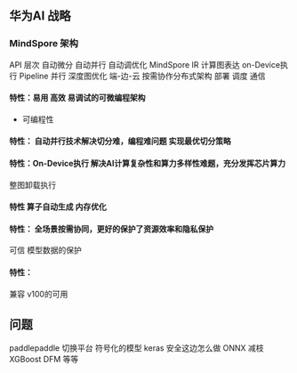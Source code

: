 ## 华为AI 战略

### MindSpore 架构
API 层次
自动微分 自动并行 自动调优化
MindSpore IR 计算图表达
on-Device执行 Pipeline 并行 深度图优化
端-边-云 按需协作分布式架构 部署 调度 通信


#### 特性：易用 高效 易调试的可微编程架构
- 可编程性 

#### 特性： 自动并行技术解决切分难，编程难问题 实现最优切分策略


#### 特性：On-Device执行 解决AI计算复杂性和算力多样性难题，充分发挥芯片算力

整图卸载执行

#### 特性 算子自动生成 内存优化

#### 特性： 全场景按需协同，更好的保护了资源效率和隐私保护

可信 模型数据的保护


#### 特性：

兼容 v100的可用


## 问题
paddlepaddle
切换平台
符号化的模型 keras 
安全这边怎么做
ONNX
减枝
XGBoost DFM 等等

